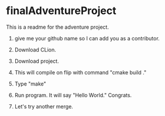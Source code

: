 # finalAdventureProject
This is a readme for the adventure project.

1. give me your github name so I can add you as a contributor.

2. Download CLion.

3. Download project.

4. This will compile on flip with command "cmake build ."

5. Type "make"

6. Run program. It will say "Hello World." Congrats.

7. Let's try another merge.